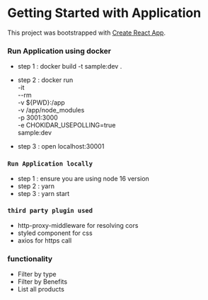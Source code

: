 # Getting Started with Application

This project was bootstrapped with [Create React App](https://github.com/facebook/create-react-app).

### Run Application using docker 

* step 1 : docker build -t sample:dev .
* step 2 : 
docker run \
    -it \
    --rm \
    -v ${PWD}:/app \
    -v /app/node_modules \
    -p 3001:3000 \
    -e CHOKIDAR_USEPOLLING=true \
    sample:dev

* step 3 : open localhost:30001

### `Run Application locally`

* step 1 : ensure you are using node 16 version
* step 2 : yarn 
* step 3 : yarn start

### `third party plugin used`
* http-proxy-middleware for resolving cors
* styled component for css
* axios for https call

### functionality 
* Filter by type
* Filter by Benefits
* List all products 